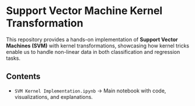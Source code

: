 # Support Vector Machine Kernel Transformation

This repository provides a hands-on implementation of **Support Vector Machines (SVM)** with kernel transformations, showcasing how kernel tricks enable us to handle non-linear data in both classification and regression tasks.

## Contents
- `SVM Kernel Implementation.ipynb` → Main notebook with code, visualizations, and explanations.



